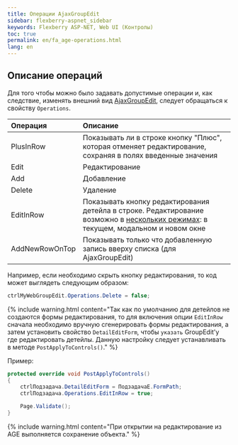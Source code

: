```yaml
---
title: Операции AjaxGroupEdit
sidebar: flexberry-aspnet_sidebar
keywords: Flexberry ASP-NET, Web UI (Контролы)
toc: true
permalink: en/fa_age-operations.html
lang: en
---
```


## Описание операций

Для того чтобы можно было задавать допустимые операции и, как следствие, изменять внешний вид [AjaxGroupEdit](fa_ajax-group-edit.html), следует обращаться к свойству `Operations`.

| Операция | Описание |
|:------------|:-------------------------------------------------------------| 
| PlusInRow | Показывать ли в строке кнопку "Плюс", которая отменяет редактирование, сохраняя в полях введенные значения|
| Edit | Редактирование|
| Add | Добавление|
| Delete | Удаление|
| EditInRow | Показывать кнопку редактирования детейла в строке. Редактирование возможно в [нескольких режимах](fa_open-windows-age.html): в текущем, модальном и новом окне|
| AddNewRowOnTop | Показывать только что добавленную запись вверху списка (для AjaxGroupEdit)|


Например, если необходимо скрыть кнопку редактирования, то код может выглядеть следующим образом:

```csharp
ctrlMyWebGroupEdit.Operations.Delete = false;
```

{% include warning.html content="Так как по умолчанию для детейлов не создаются формы редактирования, то для включения опции `EditInRow` сначала необходимо вручную сгенерировать формы редактирования, а затем установить свойство `DetailEditForm`, чтобы `указать` GroupEdit'у где редактировать детейлы. Данную настройку следует устанавливать в методе `PostApplyToControls()`." %}

Пример:

```csharp
protected override void PostApplyToControls()
{
	ctrlПодзадача.DetailEditForm = ПодзадачаE.FormPath;
	ctrlПодзадача.Operations.EditInRow = true;

	Page.Validate();
}
```

{% include warning.html content="При открытии на редактирование из AGE выполняется сохранение объекта." %}
 